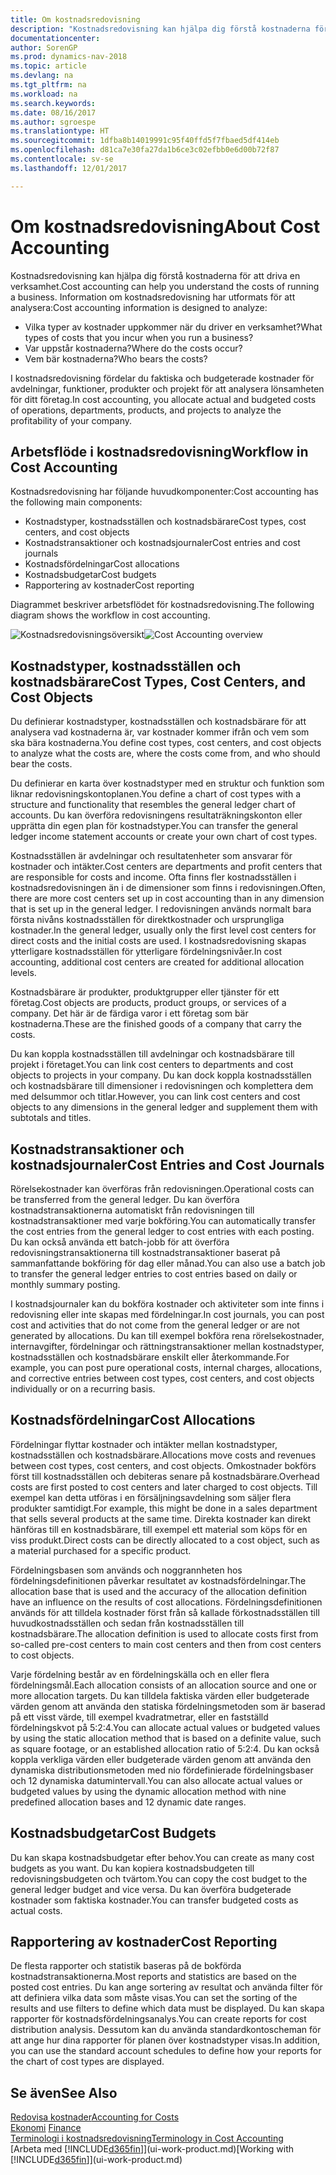 ```yaml
---
title: Om kostnadsredovisning
description: "Kostnadsredovisning kan hjälpa dig förstå kostnaderna för att driva en verksamhet."
documentationcenter: 
author: SorenGP
ms.prod: dynamics-nav-2018
ms.topic: article
ms.devlang: na
ms.tgt_pltfrm: na
ms.workload: na
ms.search.keywords: 
ms.date: 08/16/2017
ms.author: sgroespe
ms.translationtype: HT
ms.sourcegitcommit: 1dfba8b14019991c95f40ffd5f7fbaed5df414eb
ms.openlocfilehash: d81ca7e30fa27da1b6ce3c02efbb0e6d00b72f87
ms.contentlocale: sv-se
ms.lasthandoff: 12/01/2017

---
```

# <a name="about-cost-accounting"></a><span data-ttu-id="7176c-103">Om kostnadsredovisning</span><span class="sxs-lookup"><span data-stu-id="7176c-103">About Cost Accounting</span></span>
<span data-ttu-id="7176c-104">Kostnadsredovisning kan hjälpa dig förstå kostnaderna för att driva en verksamhet.</span><span class="sxs-lookup"><span data-stu-id="7176c-104">Cost accounting can help you understand the costs of running a business.</span></span> <span data-ttu-id="7176c-105">Information om kostnadsredovisning har utformats för att analysera:</span><span class="sxs-lookup"><span data-stu-id="7176c-105">Cost accounting information is designed to analyze:</span></span>  

-   <span data-ttu-id="7176c-106">Vilka typer av kostnader uppkommer när du driver en verksamhet?</span><span class="sxs-lookup"><span data-stu-id="7176c-106">What types of costs that you incur when you run a business?</span></span>  
-   <span data-ttu-id="7176c-107">Var uppstår kostnaderna?</span><span class="sxs-lookup"><span data-stu-id="7176c-107">Where do the costs occur?</span></span>  
-   <span data-ttu-id="7176c-108">Vem bär kostnaderna?</span><span class="sxs-lookup"><span data-stu-id="7176c-108">Who bears the costs?</span></span>  

<span data-ttu-id="7176c-109">I kostnadsredovisning fördelar du faktiska och budgeterade kostnader för avdelningar, funktioner, produkter och projekt för att analysera lönsamheten för ditt företag.</span><span class="sxs-lookup"><span data-stu-id="7176c-109">In cost accounting, you allocate actual and budgeted costs of operations, departments, products, and projects to analyze the profitability of your company.</span></span>  

## <a name="workflow-in-cost-accounting"></a><span data-ttu-id="7176c-110">Arbetsflöde i kostnadsredovisning</span><span class="sxs-lookup"><span data-stu-id="7176c-110">Workflow in Cost Accounting</span></span>  
<span data-ttu-id="7176c-111">Kostnadsredovisning har följande huvudkomponenter:</span><span class="sxs-lookup"><span data-stu-id="7176c-111">Cost accounting has the following main components:</span></span>  

-   <span data-ttu-id="7176c-112">Kostnadstyper, kostnadsställen och kostnadsbärare</span><span class="sxs-lookup"><span data-stu-id="7176c-112">Cost types, cost centers, and cost objects</span></span>  
-   <span data-ttu-id="7176c-113">Kostnadstransaktioner och kostnadsjournaler</span><span class="sxs-lookup"><span data-stu-id="7176c-113">Cost entries and cost journals</span></span>  
-   <span data-ttu-id="7176c-114">Kostnadsfördelningar</span><span class="sxs-lookup"><span data-stu-id="7176c-114">Cost allocations</span></span>  
-   <span data-ttu-id="7176c-115">Kostnadsbudgetar</span><span class="sxs-lookup"><span data-stu-id="7176c-115">Cost budgets</span></span>
-   <span data-ttu-id="7176c-116">Rapportering av kostnader</span><span class="sxs-lookup"><span data-stu-id="7176c-116">Cost reporting</span></span>  

<span data-ttu-id="7176c-117">Diagrammet beskriver arbetsflödet för kostnadsredovisning.</span><span class="sxs-lookup"><span data-stu-id="7176c-117">The following diagram shows the workflow in cost accounting.</span></span>  

<span data-ttu-id="7176c-118">![Kostnadsredovisningsöversikt](media/costaccountingoverview.png "CostAccountingOverview")</span><span class="sxs-lookup"><span data-stu-id="7176c-118">![Cost Accounting overview](media/costaccountingoverview.png "CostAccountingOverview")</span></span>  

## <a name="cost-types-cost-centers-and-cost-objects"></a><span data-ttu-id="7176c-119">Kostnadstyper, kostnadsställen och kostnadsbärare</span><span class="sxs-lookup"><span data-stu-id="7176c-119">Cost Types, Cost Centers, and Cost Objects</span></span>  
<span data-ttu-id="7176c-120">Du definierar kostnadstyper, kostnadsställen och kostnadsbärare för att analysera vad kostnaderna är, var kostnader kommer ifrån och vem som ska bära kostnaderna.</span><span class="sxs-lookup"><span data-stu-id="7176c-120">You define cost types, cost centers, and cost objects to analyze what the costs are, where the costs come from, and who should bear the costs.</span></span>  

<span data-ttu-id="7176c-121">Du definierar en karta över kostnadstyper med en struktur och funktion som liknar redovisningskontoplanen.</span><span class="sxs-lookup"><span data-stu-id="7176c-121">You define a chart of cost types with a structure and functionality that resembles the general ledger chart of accounts.</span></span> <span data-ttu-id="7176c-122">Du kan överföra redovisningens resultaträkningskonton eller upprätta din egen plan för kostnadstyper.</span><span class="sxs-lookup"><span data-stu-id="7176c-122">You can transfer the general ledger income statement accounts or create your own chart of cost types.</span></span>  

<span data-ttu-id="7176c-123">Kostnadsställen är avdelningar och resultatenheter som ansvarar för kostnader och intäkter.</span><span class="sxs-lookup"><span data-stu-id="7176c-123">Cost centers are departments and profit centers that are responsible for costs and income.</span></span> <span data-ttu-id="7176c-124">Ofta finns fler kostnadsställen i kostnadsredovisningen än i de dimensioner som finns i redovisningen.</span><span class="sxs-lookup"><span data-stu-id="7176c-124">Often, there are more cost centers set up in cost accounting than in any dimension that is set up in the general ledger.</span></span> <span data-ttu-id="7176c-125">I redovisningen används normalt bara första nivåns kostnadsställen för direktkostnader och ursprungliga kostnader.</span><span class="sxs-lookup"><span data-stu-id="7176c-125">In the general ledger, usually only the first level cost centers for direct costs and the initial costs are used.</span></span> <span data-ttu-id="7176c-126">I kostnadsredovisning skapas ytterligare kostnadsställen för ytterligare fördelningsnivåer.</span><span class="sxs-lookup"><span data-stu-id="7176c-126">In cost accounting, additional cost centers are created for additional allocation levels.</span></span>  

<span data-ttu-id="7176c-127">Kostnadsbärare är produkter, produktgrupper eller tjänster för ett företag.</span><span class="sxs-lookup"><span data-stu-id="7176c-127">Cost objects are products, product groups, or services of a company.</span></span> <span data-ttu-id="7176c-128">Det här är de färdiga varor i ett företag som bär kostnaderna.</span><span class="sxs-lookup"><span data-stu-id="7176c-128">These are the finished goods of a company that carry the costs.</span></span>  

<span data-ttu-id="7176c-129">Du kan koppla kostnadsställen till avdelningar och kostnadsbärare till projekt i företaget.</span><span class="sxs-lookup"><span data-stu-id="7176c-129">You can link cost centers to departments and cost objects to projects in your company.</span></span> <span data-ttu-id="7176c-130">Du kan dock koppla kostnadsställen och kostnadsbärare till dimensioner i redovisningen och komplettera dem med delsummor och titlar.</span><span class="sxs-lookup"><span data-stu-id="7176c-130">However, you can link cost centers and cost objects to any dimensions in the general ledger and supplement them with subtotals and titles.</span></span>  

## <a name="cost-entries-and-cost-journals"></a><span data-ttu-id="7176c-131">Kostnadstransaktioner och kostnadsjournaler</span><span class="sxs-lookup"><span data-stu-id="7176c-131">Cost Entries and Cost Journals</span></span>  
<span data-ttu-id="7176c-132">Rörelsekostnader kan överföras från redovisningen.</span><span class="sxs-lookup"><span data-stu-id="7176c-132">Operational costs can be transferred from the general ledger.</span></span> <span data-ttu-id="7176c-133">Du kan överföra kostnadstransaktionerna automatiskt från redovisningen till kostnadstransaktioner med varje bokföring.</span><span class="sxs-lookup"><span data-stu-id="7176c-133">You can automatically transfer the cost entries from the general ledger to cost entries with each posting.</span></span> <span data-ttu-id="7176c-134">Du kan också använda ett batch-jobb för att överföra redovisningstransaktionerna till kostnadstransaktioner baserat på sammanfattande bokföring för dag eller månad.</span><span class="sxs-lookup"><span data-stu-id="7176c-134">You can also use a batch job to transfer the general ledger entries to cost entries based on daily or monthly summary posting.</span></span>  

<span data-ttu-id="7176c-135">I kostnadsjournaler kan du bokföra kostnader och aktiviteter som inte finns i redovisning eller inte skapas med fördelningar.</span><span class="sxs-lookup"><span data-stu-id="7176c-135">In cost journals, you can post cost and activities that do not come from the general ledger or are not generated by allocations.</span></span> <span data-ttu-id="7176c-136">Du kan till exempel bokföra rena rörelsekostnader, internavgifter, fördelningar och rättningstransaktioner mellan kostnadstyper, kostnadsställen och kostnadsbärare enskilt eller återkommande.</span><span class="sxs-lookup"><span data-stu-id="7176c-136">For example, you can post pure operational costs, internal charges, allocations, and corrective entries between cost types, cost centers, and cost objects individually or on a recurring basis.</span></span>  

## <a name="cost-allocations"></a><span data-ttu-id="7176c-137">Kostnadsfördelningar</span><span class="sxs-lookup"><span data-stu-id="7176c-137">Cost Allocations</span></span>  
<span data-ttu-id="7176c-138">Fördelningar flyttar kostnader och intäkter mellan kostnadstyper, kostnadsställen och kostnadsbärare.</span><span class="sxs-lookup"><span data-stu-id="7176c-138">Allocations move costs and revenues between cost types, cost centers, and cost objects.</span></span> <span data-ttu-id="7176c-139">Omkostnader bokförs först till kostnadsställen och debiteras senare på kostnadsbärare.</span><span class="sxs-lookup"><span data-stu-id="7176c-139">Overhead costs are first posted to cost centers and later charged to cost objects.</span></span> <span data-ttu-id="7176c-140">Till exempel kan detta utföras i en försäljningsavdelning som säljer flera produkter samtidigt.</span><span class="sxs-lookup"><span data-stu-id="7176c-140">For example, this might be done in a sales department that sells several products at the same time.</span></span> <span data-ttu-id="7176c-141">Direkta kostnader kan direkt hänföras till en kostnadsbärare, till exempel ett material som köps för en viss produkt.</span><span class="sxs-lookup"><span data-stu-id="7176c-141">Direct costs can be directly allocated to a cost object, such as a material purchased for a specific product.</span></span>  

<span data-ttu-id="7176c-142">Fördelningsbasen som används och noggrannheten hos fördelningsdefinitionen påverkar resultatet av kostnadsfördelningar.</span><span class="sxs-lookup"><span data-stu-id="7176c-142">The allocation base that is used and the accuracy of the allocation definition have an influence on the results of cost allocations.</span></span> <span data-ttu-id="7176c-143">Fördelningsdefinitionen används för att tilldela kostnader först från så kallade förkostnadsställen till huvudkostnadsställen och sedan från kostnadsställen till kostnadsbärare.</span><span class="sxs-lookup"><span data-stu-id="7176c-143">The allocation definition is used to allocate costs first from so-called pre-cost centers to main cost centers and then from cost centers to cost objects.</span></span>  

<span data-ttu-id="7176c-144">Varje fördelning består av en fördelningskälla och en eller flera fördelningsmål.</span><span class="sxs-lookup"><span data-stu-id="7176c-144">Each allocation consists of an allocation source and one or more allocation targets.</span></span> <span data-ttu-id="7176c-145">Du kan tilldela faktiska värden eller budgeterade värden genom att använda den statiska fördelningsmetoden som är baserad på ett visst värde, till exempel kvadratmetrar, eller en fastställd fördelningskvot på 5:2:4.</span><span class="sxs-lookup"><span data-stu-id="7176c-145">You can allocate actual values or budgeted values by using the static allocation method that is based on a definite value, such as square footage, or an established allocation ratio of 5:2:4.</span></span> <span data-ttu-id="7176c-146">Du kan också koppla verkliga värden eller budgeterade värden genom att använda den dynamiska distributionsmetoden med nio fördefinierade fördelningsbaser och 12 dynamiska datumintervall.</span><span class="sxs-lookup"><span data-stu-id="7176c-146">You can also allocate actual values or budgeted values by using the dynamic allocation method with nine predefined allocation bases and 12 dynamic date ranges.</span></span>  

## <a name="cost-budgets"></a><span data-ttu-id="7176c-147">Kostnadsbudgetar</span><span class="sxs-lookup"><span data-stu-id="7176c-147">Cost Budgets</span></span>  
<span data-ttu-id="7176c-148">Du kan skapa kostnadsbudgetar efter behov.</span><span class="sxs-lookup"><span data-stu-id="7176c-148">You can create as many cost budgets as you want.</span></span> <span data-ttu-id="7176c-149">Du kan kopiera kostnadsbudgeten till redovisningsbudgeten och tvärtom.</span><span class="sxs-lookup"><span data-stu-id="7176c-149">You can copy the cost budget to the general ledger budget and vice versa.</span></span> <span data-ttu-id="7176c-150">Du kan överföra budgeterade kostnader som faktiska kostnader.</span><span class="sxs-lookup"><span data-stu-id="7176c-150">You can transfer budgeted costs as actual costs.</span></span>  

## <a name="cost-reporting"></a><span data-ttu-id="7176c-151">Rapportering av kostnader</span><span class="sxs-lookup"><span data-stu-id="7176c-151">Cost Reporting</span></span>  
<span data-ttu-id="7176c-152">De flesta rapporter och statistik baseras på de bokförda kostnadstransaktionerna.</span><span class="sxs-lookup"><span data-stu-id="7176c-152">Most reports and statistics are based on the posted cost entries.</span></span> <span data-ttu-id="7176c-153">Du kan ange sortering av resultat och använda filter för att definiera vilka data som måste visas.</span><span class="sxs-lookup"><span data-stu-id="7176c-153">You can set the sorting of the results and use filters to define which data must be displayed.</span></span> <span data-ttu-id="7176c-154">Du kan skapa rapporter för kostnadsfördelningsanalys.</span><span class="sxs-lookup"><span data-stu-id="7176c-154">You can create reports for cost distribution analysis.</span></span> <span data-ttu-id="7176c-155">Dessutom kan du använda standardkontoscheman för att ange hur dina rapporter för planen över kostnadstyper visas.</span><span class="sxs-lookup"><span data-stu-id="7176c-155">In addition, you can use the standard account schedules to define how your reports for the chart of cost types are displayed.</span></span>  

## <a name="see-also"></a><span data-ttu-id="7176c-156">Se även</span><span class="sxs-lookup"><span data-stu-id="7176c-156">See Also</span></span>  
 [<span data-ttu-id="7176c-157">Redovisa kostnader</span><span class="sxs-lookup"><span data-stu-id="7176c-157">Accounting for Costs</span></span>](finance-manage-cost-accounting.md)  
 <span data-ttu-id="7176c-158">[Ekonomi](finance.md) </span><span class="sxs-lookup"><span data-stu-id="7176c-158">[Finance](finance.md) </span></span>  
 [<span data-ttu-id="7176c-159">Terminologi i kostnadsredovisning</span><span class="sxs-lookup"><span data-stu-id="7176c-159">Terminology in Cost Accounting</span></span>](finance-terminology-in-cost-accounting.md)  
 <span data-ttu-id="7176c-160">[Arbeta med [!INCLUDE[d365fin](includes/d365fin_md.md)]](ui-work-product.md)</span><span class="sxs-lookup"><span data-stu-id="7176c-160">[Working with [!INCLUDE[d365fin](includes/d365fin_md.md)]](ui-work-product.md)</span></span>

